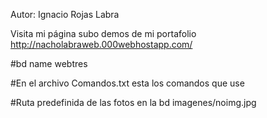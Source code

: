 Autor: Ignacio Rojas Labra

Visita mi página subo demos de mi portafolio http://nacholabraweb.000webhostapp.com/

#bd name webtres

#En el archivo Comandos.txt esta los comandos que use

#Ruta predefinida de las fotos en la bd imagenes/noimg.jpg